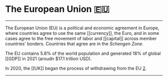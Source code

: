 # The European Union 🇪🇺
---
The European Union (EU) is a political and economic agreement in Europe, where countries agree to use the same [[currency]], the Euro, and in some cases agree to the free movement of labor and [[capital]] across member countries' borders. Countries that agree are in the *Schengen Zone.*

The EU contains 5.8% of the world population and generated 18% of global [[GDP]] in 2021 (aroudn $17.1 trillion USD). 

In 2020, the [[UK]] began the process of withdrawing from the EU [2]. 

---
[1]: https://en.wikipedia.org/wiki/European_Union
[2]: https://en.wikipedia.org/wiki/Brexit_withdrawal_agreement